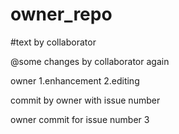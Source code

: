 # owner_repo

#text by collaborator

@some changes by collaborator again

owner
1.enhancement
2.editing

commit by owner with issue number

owner commit for issue number 3
